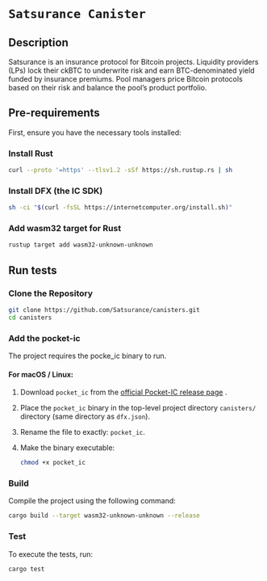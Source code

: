 # `Satsurance Canister`
## Description
Satsurance is an insurance protocol for Bitcoin projects. Liquidity providers (LPs) lock their ckBTC to underwrite risk and earn BTC-denominated yield funded by insurance premiums. Pool managers price Bitcoin protocols based on their risk and balance the pool’s product portfolio.

## Pre-requirements
First, ensure you have the necessary tools installed:
### Install Rust
```bash
curl --proto '=https' --tlsv1.2 -sSf https://sh.rustup.rs | sh
```


### Install DFX (the IC SDK)
```bash
sh -ci "$(curl -fsSL https://internetcomputer.org/install.sh)"
```

### Add wasm32 target for Rust
```bash
rustup target add wasm32-unknown-unknown
```

## Run tests
### Clone the Repository
```bash
git clone https://github.com/Satsurance/canisters.git
cd canisters
```
### Add the pocket-ic

The project requires the pocke_ic binary to run.

#### For macOS / Linux:

1. Download `pocket_ic` from the [official Pocket-IC release page](https://github.com/dfinity/pocketic/releases) .

2. Place the `pocket_ic` binary in the top-level project directory `canisters/` directory (same directory as `dfx.json`).


3. Rename the file to exactly: `pocket_ic`.

4. Make the binary executable:

   ```bash
   chmod +x pocket_ic
   ```
### Build
Compile the project using the following command:
 ```sh
cargo build --target wasm32-unknown-unknown --release
  ```

### Test

To execute the tests, run:

```sh
cargo test   
```
